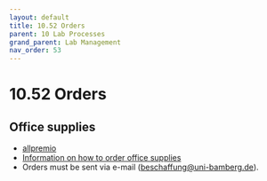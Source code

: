 ```yaml
---
layout: default
title: 10.52 Orders
parent: 10 Lab Processes
grand_parent: Lab Management
nav_order: 53
---
```


# 10.52 Orders

## Office supplies

- [allpremio](https://allpremio.privatepilot.de/allpremio/uni-bamberg/)
- [Information on how to order office supplies](https://www.uni-bamberg.de/abt-haushalt/bestellung-von-bueromaterial/)
- Orders must be sent via e-mail (beschaffung@uni-bamberg.de).

<!-- Including IT, supplies, books -->
